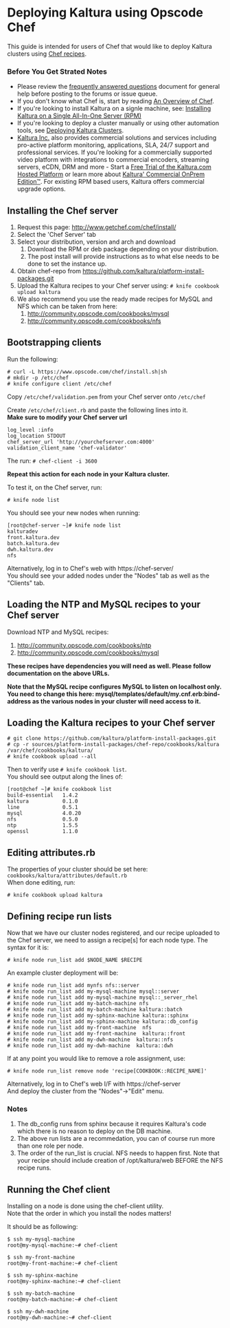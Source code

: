 # Deploying Kaltura using Opscode Chef

This guide is intended for users of Chef that would like to deploy Kaltura clusters using [Chef recipes](http://docs.opscode.com/essentials_cookbook_recipes.html).   

### Before You Get Strated Notes

* Please review the [frequently answered questions](https://github.com/kaltura/platform-install-packages/blob/master/doc/kaltura-packages-faq.md) document for general help before posting to the forums or issue queue.
* If you don't know what Chef is, start by reading [An Overview of Chef](http://docs.opscode.com/chef_overview.html).
* If you're looking to install Kaltura on a signle machine, see: [Installing Kaltura on a Single All-In-One Server (RPM)](https://github.com/kaltura/platform-install-packages/blob/master/doc/install-kaltura-redhat-based.md)
* If you're looking to deploy a cluster manually or using other automation tools, see [Deploying Kaltura Clusters](https://github.com/kaltura/platform-install-packages/blob/master/doc/rpm-cluster-deployment-instructions.md).
* [Kaltura Inc.](http://corp.kaltura.com) also provides commercial solutions and services including pro-active platform monitoring, applications, SLA, 24/7 support and professional services. If you're looking for a commercially supported video platform  with integrations to commercial encoders, streaming servers, eCDN, DRM and more - Start a [Free Trial of the Kaltura.com Hosted Platform](http://corp.kaltura.com/free-trial) or learn more about [Kaltura' Commercial OnPrem Edition™](http://corp.kaltura.com/Deployment-Options/Kaltura-On-Prem-Edition). For existing RPM based users, Kaltura offers commercial upgrade options.

## Installing the Chef server

1. Request this page: http://www.getchef.com/chef/install/
1. Select the 'Chef Server' tab
1. Select your distribution, version and arch and download
    1. Download the RPM or deb package depending on your distribution.   
    1. The post install will provide instructions as to what else needs to be done to set the instance up.   
1. Obtain chef-repo from https://github.com/kaltura/platform-install-packages.git  
1. Upload the Kaltura recipes to your Chef server using: `# knife cookbook upload kaltura`
1. We also recommend you use the ready made recipes for MySQL and NFS which can be taken from here:
    1. http://community.opscode.com/cookbooks/mysql
    1. http://community.opscode.com/cookbooks/nfs

## Bootstrapping clients
Run the following:
```
# curl -L https://www.opscode.com/chef/install.sh|sh
# mkdir -p /etc/chef
# knife configure client /etc/chef
```

Copy `/etc/chef/validation.pem` from your Chef server onto `/etc/chef`     

Create `/etc/chef/client.rb` and paste the following lines into it.   
**Make sure to modify your Chef server url**
```
log_level :info
log_location STDOUT
chef_server_url 'http://yourchefserver.com:4000'
validation_client_name 'chef-validator'
```
The run: `# chef-client -i 3600`   

**Repeat this action for each node in your Kaltura cluster.**

To test it, on the Chef server, run: 
```
# knife node list
```
You should see your new nodes when running:
```
[root@chef-server ~]# knife node list
kalturadev
front.kaltura.dev
batch.kaltura.dev
dwh.kaltura.dev
nfs
```

Alternatively, log in to Chef's web with https://chef-server/   
You should see your added nodes under the "Nodes" tab as well as the "Clients" tab.

## Loading the NTP and MySQL recipes to your Chef server
Download NTP and MySQL recipes:

1. http://community.opscode.com/cookbooks/ntp
1. http://community.opscode.com/cookbooks/mysql

**These recipes have dependencies you will need as well. Please follow documentation on the above URLs.**

**Note that the MySQL recipe configures MySQL to listen on localhost only. You need to change this here: mysql/templates/default/my.cnf.erb:bind-address as the various nodes in your cluster will need access to it.**

## Loading the Kaltura recipes to your Chef server
```
# git clone https://github.com/kaltura/platform-install-packages.git
# cp -r sources/platform-install-packages/chef-repo/cookbooks/kaltura  /var/chef/cookbooks/kaltura/
# knife cookbook upload --all
```
Then to verify use `# knife cookbook list`.    
You should see output along the lines of:
```
[root@chef ~]# knife cookbook list
build-essential   1.4.2
kaltura           0.1.0
line              0.5.1
mysql             4.0.20
nfs               0.5.0
ntp               1.5.5
openssl           1.1.0
```

## Editing attributes.rb
The properties of your cluster should be set here: `cookbooks/kaltura/attributes/default.rb`   
When done editing, run:
```
# knife cookbook upload kaltura
```

## Defining recipe run lists
Now that we have our cluster nodes registered, and our recipe uploaded to the Chef server, we need to assign a recipe[s] for each node type.
The syntax for it is:
```
# knife node run_list add $NODE_NAME $RECIPE
```
An example cluster deployment will be:
```
# knife node run_list add mynfs nfs::server
# knife node run_list add my-mysql-machine mysql::server 
# knife node run_list add my-mysql-machine mysql::_server_rhel 
# knife node run_list add my-batch-machine nfs 
# knife node run_list add my-batch-machine kaltura::batch 
# knife node run_list add my-sphinx-machine kaltura::sphinx
# knife node run_list add my-sphinx-machine kaltura::db_config
# knife node run_list add my-front-machine  nfs 
# knife node run_list add my-front-machine  kaltura::front 
# knife node run_list add my-dwh-machine  kaltura::nfs
# knife node run_list add my-dwh-machine  kaltura::dwh 
```




If at any point you would like to remove a role assignment, use:
```
# knife node run_list remove node 'recipe[COOKBOOK::RECIPE_NAME]'
```

Alternatively, log in to Chef's web I/F with https://chef-server    
And deploy the cluster from the "Nodes"->"Edit" menu.

### Notes 

1. The db_config runs from sphinx because it requires Kaltura's code which there is no reason to deploy on the DB machine.
2. The above run lists are a recommedation, you can of course run more than one role per node.
3. The order of the run_list is crucial. NFS needs to happen first. Note that your recipe should include creation of /opt/kaltura/web BEFORE the NFS recipe runs.


## Running the Chef client
Installing on a node is done using the chef-client utility.  
Note that the order in which you install the nodes matters!   

It should be as following:
```
$ ssh my-mysql-machine
root@my-mysql-machine:~# chef-client

$ ssh my-front-machine
root@my-front-machine:~# chef-client

$ ssh my-sphinx-machine
root@my-sphinx-machine:~# chef-client

$ ssh my-batch-machine
root@my-batch-machine:~# chef-client

$ ssh my-dwh-machine
root@my-dwh-machine:~# chef-client
```
